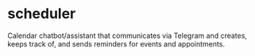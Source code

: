 # scheduler

Calendar chatbot/assistant that communicates via Telegram and creates, keeps track of, and sends reminders for events and appointments.